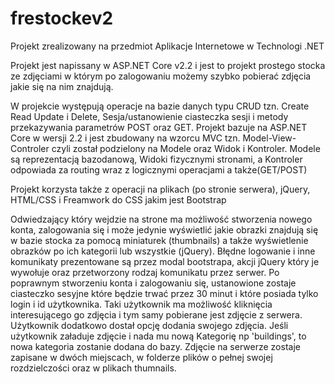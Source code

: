 # frestockev2
Projekt zrealizowany na przedmiot Aplikacje Internetowe w Technologi .NET

Projekt jest napissany w ASP.NET Core v2.2 i jest to projekt prostego stocka ze zdjęciami w którym po zalogowaniu możemy szybko pobierać zdjęcia jakie się na nim znajdują.

W projekcie występują operacje na bazie danych typu CRUD tzn. Create Read Update i Delete, Sesja/ustanowienie ciasteczka sesji i metody przekazywania parametrów POST oraz GET.
Projekt bazuje na ASP.NET Core w wersji 2.2 i jest zbudowany na wzorcu MVC tzn. Model-View-Controler czyli został podzielony na Modele oraz Widok i Kontroler.
Modele są reprezentacją bazodanową, Widoki fizycznymi stronami, a Kontroler odpowiada za routing wraz z logicznymi operacjami a także(GET/POST)

Projekt korzysta także z operacji na plikach (po stronie serwera), jQuery, HTML/CSS i Freamwork do CSS jakim jest Bootstrap 

Odwiedzający który wejdzie na strone ma możliwość stworzenia nowego konta, zalogowania się i może jedynie wyświetlić jakie obrazki znajdują się w bazie stocka za pomocą miniaturek (thumbnails) a także wyświetlenie obrazków po ich kategorii lub wszystkie (jQuery). 
Błędne logowanie i inne komunikaty prezentowane są przez modal bootstrapa, akcji jQuery który je wywołuje oraz przetworzony rodzaj komunikatu przez serwer. 
Po poprawnym stworzeniu konta i zalogowaniu się, ustanowione zostaje ciasteczko sesyjne które będzie trwać przez 30 minut i które posiada tylko login i id użytkownika. Taki użytkownik ma możliwość kliknięcia interesującego go zdjęcia i tym samy pobierane jest zdjęcie z serwera. Użytkownik dodatkowo dostał opcję dodania swojego zdjęcia. Jeśli użytkownik załaduje zdjęcie i nada mu nową Kategorię np 'buildings', to nowa kategoria zostanie dodana do bazy. Zdjęcie na serwerze zostaje zapisane w dwóch miejscach, w folderze plików o pełnej swojej rozdzielczości oraz w plikach thumnails.
